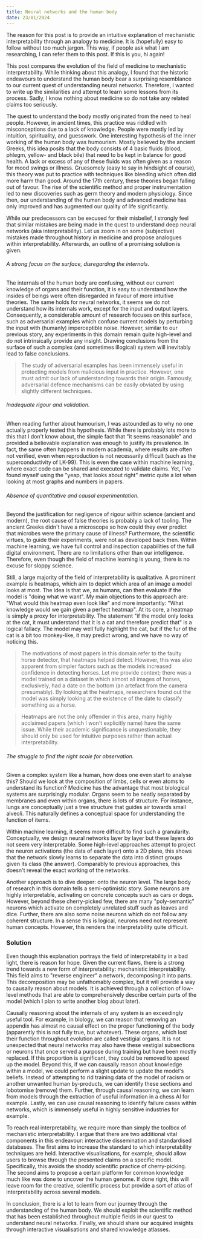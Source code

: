 ```yaml
---
title: Neural networks and the human body
date: 23/01/2024
---
```


The reason for this post is to provide an intuitive explanation of mechanistic interpretability through an analogy to medicine. It is (hopefully) easy to follow without too much jargon. This way, if people ask what I am researching, I can refer them to this post. If this is you, hi again!

This post compares the evolution of the field of medicine to mechanistic interpretability. While thinking about this analogy, I found that the historic endeavours to understand the human body bear a surprising resemblance to our current quest of understanding neural networks. Therefore, I wanted to write up the similarities and attempt to learn some lessons from its process. Sadly, I know nothing about medicine so do not take any related claims too seriously.

The quest to understand the body mostly originated from the need to heal people. However, in ancient times, this practice was riddled with misconceptions due to a lack of knowledge. People were mostly led by intuition, spirituality, and guesswork. One interesting hypothesis of the inner working of the human body was humourism. Mostly believed by the ancient Greeks, this idea posits that the body consists of 4 basic fluids (blood, phlegm, yellow- and black bile) that need to be kept in balance for good health. A lack or excess of any of these fluids was often given as a reason for mood swings or illness. Gruesomely (easy to say in hindsight of course), this theory was put to practice with techniques like bleeding which often did more harm than good. Around the 17th century, these theories began falling out of favour. The rise of the scientific method and proper instrumentation led to new discoveries such as germ theory and modern physiology. Since then, our understanding of the human body and advanced medicine has only improved and has augmented our quality of life significantly.

While our predecessors can be excused for their misbelief, I strongly feel that similar mistakes are being made in the quest to understand deep neural networks (aka interpretability). Let us zoom in on some (subjective) mistakes made throughout history in medicine and propose analogues within interpretability. Afterwards, an outline of a promising solution is given.

###### A strong focus on the surface, disregarding the internals.
The internals of the human body are confusing, without our current knowledge of organs and their function, it is easy to understand how the insides of beings were often disregarded in favour of more intuitive theories. The same holds for neural networks, it seems we do not understand how its internals work, except for the input and output layers. Consequently, a considerable amount of research focuses on this surface, such as adversarial examples which confuse current models by perturbing the input with (humanly) imperceptible noise. However, similar to our previous story, any experiments in this domain remain quite high-level and do not intrinsically provide any insight. Drawing conclusions from the surface of such a complex (and sometimes illogical) system will inevitably lead to false conclusions.

> The study of adversarial examples has been immensely useful in protecting models from malicious input in practice. However, one must admit our lack of understanding towards their origin. Famously, adversarial defence mechanisms can be easily obviated by using slightly different techniques.

###### Inadequate rigour and validation.
When reading further about humourism, I was astounded as to why no one actually properly tested this hypothesis. While there is probably lots more to this that I don't know about, the simple fact that "it seems reasonable" and provided a believable explanation was enough to justify its prevalence. In fact, the same often happens in modern academia, where results are often not verified, even when reproduction is not necessarily difficult (such as the superconductivity of LK-99). This is even the case within machine learning, where exact code can be shared and executed to validate claims. Yet, I've found myself using the "yeap, that looks about right" metric quite a lot when looking at most graphs and numbers in papers. 

###### Absence of quantitative and causal experimentation.
Beyond the justification for negligence of rigour within science (ancient and modern), the root cause of false theories is probably a lack of tooling. The ancient Greeks didn't have a microscope so how could they ever predict that microbes were the primary cause of illness? Furthermore, the scientific virtues, to guide their experiments, were not as developed back then. Within machine learning, we have full control and inspection capabilities of the full digital environment. There are no limitations other than our intelligence. Therefore, even though the field of machine learning is young, there is no excuse for sloppy science.

Still, a large majority of the field of interpretability is qualitative. A prominent example is heatmaps, which aim to depict which area of an image a model looks at most. The idea is that we, as humans, can then evaluate if the model is "doing what we want". My main objections to this approach are: "What would this heatmap even look like" and more importantly: "What knowledge would we gain given a perfect heatmap". At its core, a heatmap is simply a proxy for interpretability. The statement "if the model only looks at the cat, it must understand that it is a cat and therefore predict that" is a logical fallacy. The model may well fully highlight the cat, but if the fur of the cat is a bit too monkey-like, it may predict wrong, and we have no way of noticing this. 

> The motivations of most papers in this domain refer to the faulty horse detector, that heatmaps helped detect. However, this was also apparent from simpler factors such as the models increased confidence in detecting horses. Let me provide context; there was a model trained on a dataset in which almost all images of horses, exclusively, had a date on the bottom (an artefact from the camera presumably). By looking at the heatmaps, researchers found out the model was simply looking at the existence of the date to classify something as a horse.

> Heatmaps are not the only offender in this area, many highly acclaimed papers (which I won't explicitly name) have the same issue. While their academic significance is unquestionable, they should only be used for intuitive purposes rather than actual interpretability.

###### The struggle to find the right scale for observation.
Given a complex system like a human, how does one even start to analyse this? Should we look at the composition of limbs, cells or even atoms to understand its function? Medicine has the advantage that most biological systems are surprisingly modular. Organs seem to be neatly separated by membranes and even within organs, there is lots of structure. For instance, lungs are conceptually just a tree structure that guides air towards small alveoli. This naturally defines a conceptual space for understanding the function of items. 

Within machine learning, it seems more difficult to find such a granularity. Conceptually, we design neural networks layer by layer but these layers do not seem very interpretable. Some high-level approaches attempt to project the neuron activations (the data of each layer) onto a 2D plane, this shows that the network slowly learns to separate the data into distinct groups given its class (the answer). Comparably to previous approaches, this doesn't reveal the exact working of the networks. 

Another approach is to dive deeper: onto the neuron level. The large body of research in this domain tells a semi-optimistic story. Some neurons are highly interpretable, activating on concrete concepts such as cars or dogs. However, beyond these cherry-picked few, there are many "poly-semantic" neurons which activate on completely unrelated stuff such as leaves and dice. Further, there are also some noise neurons which do not follow any coherent structure. In a sense this is logical, neurons need not represent human concepts. However, this renders the interpretability quite difficult.

### Solution
Even though this explanation portrays the field of interpretability in a bad light, there is reason for hope. Given the current flaws, there is a strong trend towards a new form of interpretability: mechanistic interpretability. This field aims to "reverse engineer" a network, decomposing it into parts. This decomposition may be unfathomably complex, but it will provide a way to causally reason about models. It is achieved through a collection of low-level methods that are able to comprehensively describe certain parts of the model (which I plan to write another blog about later).

Causally reasoning about the internals of any system is an exceedingly useful tool. For example, in biology, we can reason that removing an appendix has almost no causal effect on the proper functioning of the body (apparently this is not fully true, but whatever). These organs, which lost their function throughout evolution are called vestigial organs. It is not unexpected that neural networks may also have these vestigial subsections or neurons that once served a purpose during training but have been mostly replaced. If this proportion is significant, they could be removed to speed up the model. Beyond this, if we can causally reason about knowledge within a model, we could perform a slight update to update the model's beliefs. Instead of attempting to rid training data of the model of racism or another unwanted human by-products, we can identify these sections and lobotomise (remove) them. Further, through causal reasoning, we can learn from models through the extraction of useful information in a chess AI for example. Lastly, we can use causal reasoning to identify failure cases within networks, which is immensely useful in highly sensitive industries for example.

To reach real interpretability, we require more than simply the toolbox of mechanistic interpretability. I argue that there are two additional vital components in this endeavour: interactive dissemination and standardised databases. The first aims to increase the standard to which interpretability techniques are held. Interactive visualisations, for example, should allow users to browse through the presented claims on a specific model. Specifically, this avoids the shoddy scientific practice of cherry-picking. The second aims to propose a certain platform for common knowledge much like was done to uncover the human genome. If done right, this will leave room for the creative, scientific process but provide a sort of atlas of interpretability across several models.

In conclusion, there is a lot to learn from our journey through the understanding of the human body. We should exploit the scientific method that has been established throughout multiple fields in our quest to understand neural networks. Finally, we should share our acquired insights through interactive visualisations and shared knowledge atlasses.